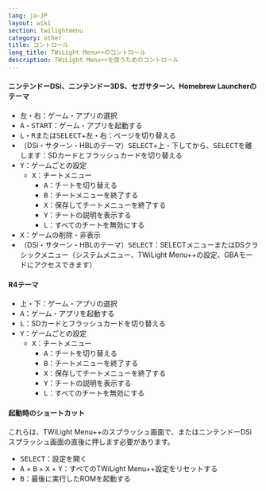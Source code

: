 ```yaml
---
lang: ja-JP
layout: wiki
section: twilightmenu
category: other
title: コントロール
long_title: TWiLight Menu++のコントロール
description: TWiLight Menu++を使うためのコントロール
---
```


#### ニンテンドーDSi、ニンテンドー3DS、セガサターン、Homebrew Launcherのテーマ
- <kbd>左</kbd>・<kbd>右</kbd>：ゲーム・アプリの選択
- <kbd class="face">A</kbd>・<kbd>START</kbd>：ゲーム・アプリを起動する
- <kbd class="l">L</kbd>・<kbd class="r">R</kbd>または<kbd>SELECT</kbd>+<kbd>左</kbd>・<kbd>右</kbd>：ページを切り替える
- （DSi・サターン・HBLのテーマ）<kbd>SELECT</kbd>+<kbd>上</kbd>・<kbd>下</kbd>してから、<kbd>SELECT</kbd>を離します：SDカードとフラッシュカードを切り替える
- <kbd class="face">Y</kbd>：ゲームごとの設定
   - <kbd class="face">X</kbd>：チートメニュー
      - <kbd class="face">A</kbd>：チートを切り替える
      - <kbd class="face">B</kbd>：チートメニューを終了する
      - <kbd class="face">X</kbd>：保存してチートメニューを終了する
      - <kbd class="face">Y</kbd>：チートの説明を表示する
      - <kbd class="l">L</kbd>：すべてのチートを無効にする
- <kbd class="face">X</kbd>：ゲームの削除・非表示
- （DSi・サターン・HBLのテーマ）<kbd>SELECT</kbd>：SELECTメニューまたはDSクラシックメニュー（システムメニュー、TWiLight Menu++の設定、GBAモードにアクセスできます）

#### R4テーマ
- <kbd>上</kbd>・<kbd>下</kbd>：ゲーム・アプリの選択
- <kbd class="face">A</kbd>：ゲーム・アプリを起動する
- <kbd class="l">L</kbd>：SDカードとフラッシュカードを切り替える
- <kbd class="face">Y</kbd>：ゲームごとの設定
   - <kbd class="face">X</kbd>：チートメニュー
      - <kbd class="face">A</kbd>：チートを切り替える
      - <kbd class="face">B</kbd>：チートメニューを終了する
      - <kbd class="face">X</kbd>：保存してチートメニューを終了する
      - <kbd class="face">Y</kbd>：チートの説明を表示する
      - <kbd class="l">L</kbd>：すべてのチートを無効にする

#### 起動時のショートカット
これらは、TWiLight Menu++のスプラッシュ画面で、またはニンテンドーDSiスプラッシュ画面の直後に押します必要があります。

- <kbd>SELECT</kbd>：設定を開く
- <kbd class="face">A</kbd> + <kbd class="face">B</kbd> + <kbd class="face">X</kbd> + <kbd class="face">Y</kbd>：すべてのTWiLight Menu++設定をリセットする
- <kbd class="face">B</kbd>：最後に実行したROMを起動する
